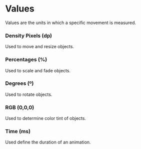 # Values

Values are the units in which a specific movement is measured.


### Density Pixels (dp)

Used to move and resize objects.


### Percentages (%)

Used to scale and fade objects.


### Degrees (º)

Used to rotate objects.


### RGB (0,0,0)

Used to determine color tint of objects.


### Time (ms)

Used define the duration of an animation.